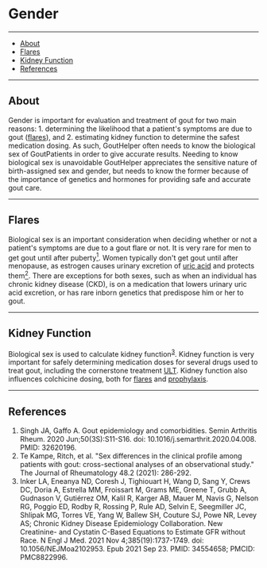 # Gender

---

- [About](#about)
- [Flares](#flares)
- [Kidney Function](#egfr)
- [References](#references)

---

## <span id="about">About</span>

Gender is important for evaluation and treatment of gout for two main reasons: 1. determining the likelihood that a patient's symptoms are due to gout ([flares](/flares/about/)), and 2. estimating kidney function to determine the safest medication dosing. As such, GoutHelper often needs to know the biological sex of GoutPatients in order to give accurate results. Needing to know biological sex is unavoidable GoutHelper appreciates the sensitive nature of birth-assigned sex and gender, but needs to know the former because of the importance of genetics and hormones for providing safe and accurate gout care.

---

## <span id="flares">Flares</span>

Biological sex is an important consideration when deciding whether or not a patient's symptoms are due to a gout flare or not. It is very rare for men to get gout until after puberty[<sup>1</sup>](#ref-1). Women typically don't get gout until after menopause, as estrogen causes urinary excretion of [uric acid](/labs/about/urate/) and protects them[<sup>2</sup>](#ref-2). There are exceptions for both sexes, such as when an individual has chronic kidney disease (CKD), is on a medication that lowers urinary uric acid excretion, or has rare inborn genetics that predispose him or her to gout.

---

## <span id="egfr">Kidney Function</span>

Biological sex is used to calculate kidney function<sup>[3](#ref-3)</sup>. Kidney function is very important for safely determining medication doses for several drugs used to treat gout, including the cornerstone treatment [ULT](/treatments/about/ult/). Kidney function also influences colchicine dosing, both for [flares](/treatments/about/flare/) and [prophylaxis](/treatments/about/ppx/).

---

## <span id="references">References</span>

1. <span id="ref-1"></span>Singh JA, Gaffo A. Gout epidemiology and comorbidities. Semin Arthritis Rheum. 2020 Jun;50(3S):S11-S16. doi: 10.1016/j.semarthrit.2020.04.008. PMID: 32620196.
2. <span id="ref-2"></span>Te Kampe, Ritch, et al. "Sex differences in the clinical profile among patients with gout: cross-sectional analyses of an observational study." The Journal of Rheumatology 48.2 (2021): 286-292.
3. <span id="ref-3"></span>Inker LA, Eneanya ND, Coresh J, Tighiouart H, Wang D, Sang Y, Crews DC, Doria A, Estrella MM, Froissart M, Grams ME, Greene T, Grubb A, Gudnason V, Gutiérrez OM, Kalil R, Karger AB, Mauer M, Navis G, Nelson RG, Poggio ED, Rodby R, Rossing P, Rule AD, Selvin E, Seegmiller JC, Shlipak MG, Torres VE, Yang W, Ballew SH, Couture SJ, Powe NR, Levey AS; Chronic Kidney Disease Epidemiology Collaboration. New Creatinine- and Cystatin C-Based Equations to Estimate GFR without Race. N Engl J Med. 2021 Nov 4;385(19):1737-1749. doi: 10.1056/NEJMoa2102953. Epub 2021 Sep 23. PMID: 34554658; PMCID: PMC8822996.
